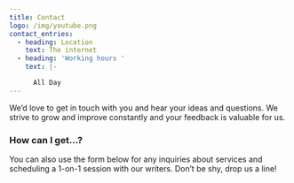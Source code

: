 ```yaml
---
title: Contact
logo: /img/youtube.png
contact_entries:
  - heading: Location
    text: The internet
  - heading: 'Working hours '
    text: |-

      All Day
---
```

We’d love to get in touch with you and hear your ideas and
questions. We strive to grow and improve constantly and your feedback
is valuable for us.

<h3 class="f4 b lh-title mb2">How can I get…?</h3>

You can also use the form below for any inquiries about services and scheduling a 1-on-1 session
with our writers. Don’t be shy, drop us a line!
